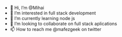 - 👋 Hi, I’m @Mihai
- 👀 I’m interested in full stack development
- 🌱 I’m currently learning node js
- 💞️ I’m looking to collaborate on full stack aplications
- 📫 How to reach me @mafezgeek on twitter 

<!---
MIHAI is a ✨ special ✨ repository because its `README.md` (this file) appears on your GitHub profile.
You can click the Preview link to take a look at your changes.
--->
